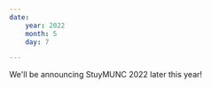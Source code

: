 ```yaml
---
date:
    year: 2022
    month: 5
    day: 7

---
```

We'll be announcing StuyMUNC 2022 later this year!
